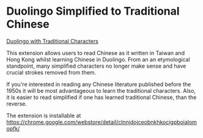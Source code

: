 # Duolingo Simplified to Traditional Chinese

[Duolingo with Traditional Characters](https://i.imgur.com/YL8yQUI.jpg)


This extension allows users to read Chinese as it written in Taiwan and Hong Kong whilst learning Chinese in Duolingo. From an an etymological standpoint, many simplified characters no longer make sense and have crucial strokes removed from them.

If you're interested in reading any Chinese literature published before the 1950s it will be most advantageous to learn the traditional characters. Also, it is easier to read simplified if one has learned traditional Chinese, than the reverse.

The extension is installable at https://chrome.google.com/webstore/detail/clnnjdojceobnkhkocigpboialomopfk/

